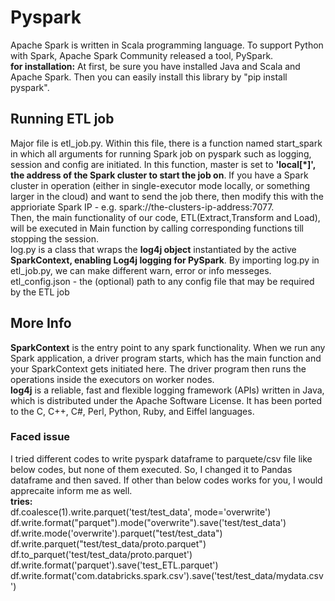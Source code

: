 # Pyspark  
Apache Spark is written in Scala programming language. To support Python with Spark, Apache Spark Community released a tool, PySpark.  
**for installation:** At first, be sure you have installed Java and Scala and Apache Spark. Then you can easily install this library by "pip install pyspark".  

## Running ETL job  
Major file is etl_job.py. Within this file, there is a function named start_spark in which all arguments for running Spark job on pyspark such as logging, session and config are initiated. In this function, master is set to **'local[*]', the address of the Spark cluster to start the job on**. If you have a Spark cluster in operation (either in single-executor mode locally, or something larger in the cloud) and want to send the job there, then modify this with the apprioriate Spark IP - e.g. spark://the-clusters-ip-address:7077.   
Then, the main functionality of our code, ETL(Extract,Transform and Load), will be executed in Main function by calling corresponding functions till stopping the session.  
log.py is a class that wraps the **log4j object** instantiated by the active **SparkContext, enabling Log4j logging for PySpark**. By importing log.py in etl_job.py, we can make different warn, error or info messeges.  
etl_config.json - the (optional) path to any config file that may be required by the ETL job


## More Info
**SparkContext** is the entry point to any spark functionality. When we run any Spark application, a driver program starts, which has the main function and your SparkContext gets initiated here. The driver program then runs the operations inside the executors on worker nodes.  
**log4j** is a reliable, fast and flexible logging framework (APIs) written in Java, which is distributed under the Apache Software License. It has been ported to the C, C++, C#, Perl, Python, Ruby, and Eiffel languages.

### Faced issue  
I tried different codes to write pyspark dataframe to parquete/csv file like below codes, but none of them executed. So, I changed it to Pandas dataframe and then saved.
If other than below codes works for you, I would apprecaite inform me as well.  
**tries:**  
df.coalesce(1).write.parquet('test/test_data', mode='overwrite')  
df.write.format("parquet").mode("overwrite").save('test/test_data')  
df.write.mode('overwrite').parquet("test/test_data")  
df.write.parquet("test/test_data/proto.parquet")   
df.to_parquet('test/test_data/proto.parquet')  
df.write.format('parquet').save('test_ETL.parquet')  
df.write.format('com.databricks.spark.csv').save('test/test_data/mydata.csv')
